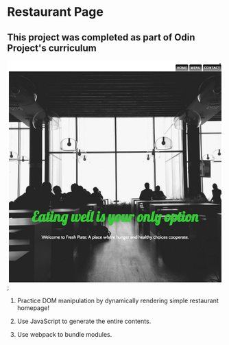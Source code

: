 # Restaurant Page

## This project was completed as part of Odin Project's curriculum

![screenshot](restaurant2.jpeg);

1. Practice DOM manipulation by dynamically rendering simple restaurant homepage!

2. Use JavaScript to generate the entire contents.

3. Use webpack to bundle modules.
